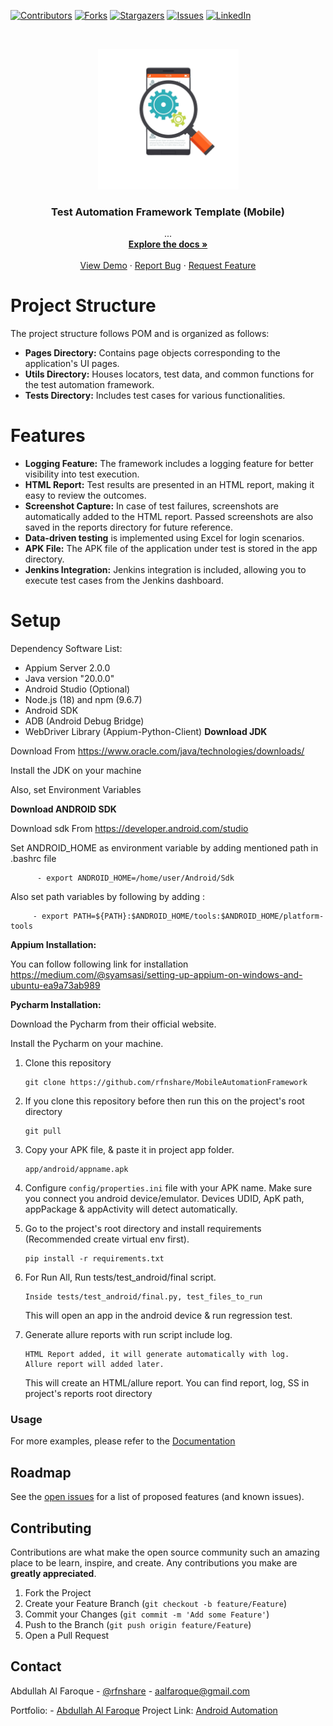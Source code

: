 [![Contributors][contributors-shield]][contributors-url]
[![Forks][forks-shield]][forks-url]
[![Stargazers][stars-shield]][stars-url]
[![Issues][issues-shield]][issues-url]
[![LinkedIn][linkedin-shield]][linkedin-url]
<!-- PROJECT LOGO -->

<br />
<p align="center">
  <a href="https://github.com/rfnshare/MobileAutomationFramework">
    <img src="logo.png" alt="Logo" height="225">
  </a>

  <h3 align="center">Test Automation Framework Template (Mobile)</h3>

  <p align="center">
    ...
    <br />
    <a href="#"><strong>Explore the docs »</strong></a>
    <br />
    <br />
    <a href="#">View Demo</a>
    ·
    <a href="https://github.com/rfnshare/MobileAutomationFramework/issues">Report Bug</a>
    ·
    <a href="#">Request Feature</a>
  </p>


# Project Structure
The project structure follows POM and is organized as follows:

- **Pages Directory:** Contains page objects corresponding to the application's UI pages.
- **Utils Directory:** Houses locators, test data, and common functions for the test automation framework.
- **Tests Directory:** Includes test cases for various functionalities.

# Features
- **Logging Feature:** The framework includes a logging feature for better visibility into test execution.
- **HTML Report:** Test results are presented in an HTML report, making it easy to review the outcomes.
- **Screenshot Capture:** In case of test failures, screenshots are automatically added to the HTML report. Passed screenshots are also saved in the reports directory for future reference.
- **Data-driven testing** is implemented using Excel for login scenarios.
- **APK File:** The APK file of the application under test is stored in the app directory.
- **Jenkins Integration:** Jenkins integration is included, allowing you to execute test cases from the Jenkins dashboard.

# Setup

Dependency Software List:
- Appium Server 2.0.0
- Java version "20.0.0"
- Android Studio (Optional)
- Node.js (18) and npm (9.6.7)
- Android SDK
- ADB (Android Debug Bridge)
- WebDriver Library (Appium-Python-Client)
**Download JDK**

Download From https://www.oracle.com/java/technologies/downloads/

Install the JDK on your machine

Also, set Environment Variables 

**Download ANDROID SDK**

Download sdk  From https://developer.android.com/studio

Set ANDROID_HOME as environment variable by adding mentioned path in .bashrc file

          - export ANDROID_HOME=/home/user/Android/Sdk
 
Also set path variables by following by adding :

         - export PATH=${PATH}:$ANDROID_HOME/tools:$ANDROID_HOME/platform-tools

**Appium Installation:**

You can follow following link for installation https://medium.com/@syamsasi/setting-up-appium-on-windows-and-ubuntu-ea9a73ab989
 
**Pycharm Installation:**

Download the Pycharm from their official website.

Install the Pycharm on your machine.

1. Clone this repository
    ```
    git clone https://github.com/rfnshare/MobileAutomationFramework
    ```

2. If you clone this repository before then run this on the project's root directory
    ```
    git pull
    ```
3. Copy your APK file, & paste it in project app folder.
    ```
    app/android/appname.apk
    ```
4. Configure ```config/properties.ini``` file with your APK name. Make sure you connect you android device/emulator. Devices UDID, ApK path, appPackage & appActivity will detect automatically.
5. Go to the project's root directory and install requirements (Recommended create virtual env first).
    ```
    pip install -r requirements.txt
    ```
   
6. For Run All, Run tests/test_android/final script.
    ```
    Inside tests/test_android/final.py, test_files_to_run
    ```
   This will open an app in the android device & run regression test.

7. Generate allure reports with run script include log.
    ```
    HTML Report added, it will generate automatically with log. 
    Allure report will added later.
    ```
   This will create an HTML/allure report. You can find report, log, SS in project's reports root directory

### Usage


For more examples,  please refer to the [Documentation](https://example.com)

<!-- ROADMAP -->
## Roadmap

See the [open issues](https://github.com/rfnshare/MobileAutomationFramework/issues) for a list of proposed features (and known issues).



<!-- CONTRIBUTING -->
## Contributing

Contributions are what make the open source community such an amazing place to be learn, inspire, and create. Any contributions you make are **greatly appreciated**.

1. Fork the Project
2. Create your Feature Branch (`git checkout -b feature/Feature`)
3. Commit your Changes (`git commit -m 'Add some Feature'`)
4. Push to the Branch (`git push origin feature/Feature`)
5. Open a Pull Request

<!-- CONTACT -->
## Contact

Abdullah Al Faroque - [@rfnshare](https://twitter.com/rfnshare) - aalfaroque@gmail.com

Portfolio: - [Abdullah Al Faroque](https://rfnshare.github.io/)
Project Link: [Android Automation](https://github.com/rfnshare/MobileAutomationFramework.git)


<!-- MARKDOWN LINKS & IMAGES -->
<!-- https://www.markdownguide.org/basic-syntax/#reference-style-links -->
[contributors-shield]: https://img.shields.io/badge/contributors-0-yellow?style=for-the-badge
[contributors-url]: https://github.com/rfnshare/MobileAutomationFramework/graphs/contributors
[forks-shield]: https://img.shields.io/badge/froks-0-blue?style=for-the-badge
[forks-url]: https://github.com/rfnshare/MobileAutomationFramework/network/members
[stars-shield]: https://img.shields.io/badge/stars-0-red?style=for-the-badge
[stars-url]: https://github.com/rfnshare/MobileAutomationFramework/stargazers
[issues-shield]: https://img.shields.io/badge/issues-0-success?style=for-the-badge
[issues-url]: https://github.com/rfnshare/MobileAutomationFramework/issues
[linkedin-shield]: https://img.shields.io/badge/-LinkedIn-black.svg?style=for-the-badge&logo=linkedin&colorB=555
[linkedin-url]: https://linkedin.com/in/rfnshare
